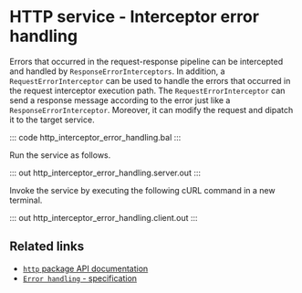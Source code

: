 # HTTP service - Interceptor error handling

Errors that occurred in the request-response pipeline can be intercepted and handled by `ResponseErrorInterceptors`. In addition, a `RequestErrorInterceptor`  can be used to handle the errors that occurred in the request interceptor execution path. The `RequestErrorInterceptor` can send a response message according to the  error just like a `ResponseErrorInterceptor`. Moreover, it can modify the  request and dipatch it to the target service.

::: code http_interceptor_error_handling.bal :::

Run the service as follows.

::: out http_interceptor_error_handling.server.out :::

Invoke the service by executing the following cURL command in a new terminal.

::: out http_interceptor_error_handling.client.out :::

## Related links
- [`http` package API documentation](https://lib.ballerina.io/ballerina/http/latest/)
- [`Error handling` - specification](https://ballerina.io/spec/http/#82-error-handling)
